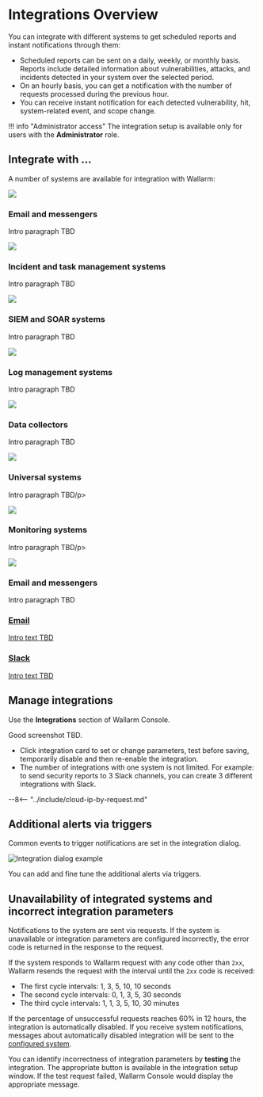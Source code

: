 [integration-pane-img]:         ../../../images/user-guides/settings/integrations/integration-panel.png

[email-notifications]:          ./email.md
[slack-notifications]:          ./slack.md
[telegram-notifications]:       ./telegram.md
[ms-teams-notifications]:       ./microsoft-teams.md
[opsgenie-notifications]:       ./opsgenie.md
[insightconnect-notifications]: ./insightconnect.md
[sentinel-notifications]:       ./azure-sentinel.md
[pagerduty-notifications]:      ./pagerduty.md
[jira-notifications]:           ./jira.md
[servicenow-notifications]:     ./servicenow.md
[splunk-notifications]:         ./splunk.md
[sumologic-notifications]:      ./sumologic.md
[datadog-notifications]:        ./datadog.md
[fluentd-notifications]:        ./fluentd.md
[logstash-notifications]:       ./logstash.md
[aws-s3-notifications]:         ./amazon-s3.md
[webhook-notifications]:        ./webhook.md
[account]:                      ../account.md

# Integrations Overview

You can integrate with different systems to get scheduled reports and instant notifications through them:

* Scheduled reports can be sent on a daily, weekly, or monthly basis. Reports include detailed information about vulnerabilities, attacks, and incidents detected in your system over the selected period.
* On an hourly basis, you can get a notification with the number of requests processed during the previous hour.
* You can receive instant notification for each detected vulnerability, hit, system-related event, and scope change.

!!! info "Administrator access"
    The integration setup is available only for users with the **Administrator** role.

## Integrate with ...

A number of systems are available for integration with Wallarm:

<link rel="stylesheet" href="/supported-platforms.css?v=1" />

<div class="do-section">
    <div class="do-main">
        <div id="email-and-messengers" class="do-card">
            <img class="non-zoomable" src="../../images/platform-icons/aws.svg" />
            <h3>Email and messengers</h3>
            <p>Intro paragraph TBD</p>
        </div>
        <div id="incident-and-task-management-systems" class="do-card">
            <img class="non-zoomable" src="../../images/platform-icons/aws.svg" />
            <h3>Incident and task management systems</h3>
            <p>Intro paragraph TBD</p>
        </div>
        <div id="siem-and-SOAR-systems" class="do-card">
            <img class="non-zoomable" src="../../images/platform-icons/aws.svg" />
            <h3>SIEM and SOAR systems</h3>
            <p>Intro paragraph TBD</p>
        </div>
        <div id="log-management-systems" class="do-card">
            <img class="non-zoomable" src="../../images/platform-icons/aws.svg" />
            <h3>Log management systems</h3>
            <p>Intro paragraph TBD</p>
        </div>
        <div id="data-collectors" class="do-card">
            <img class="non-zoomable" src="../../images/platform-icons/aws.svg" />
            <h3>Data collectors</h3>
            <p>Intro paragraph TBD</p>
        </div>
        <div id="universal-systems" class="do-card">
            <img class="non-zoomable" src="../../images/platform-icons/aws.svg" />
            <h3>Universal systems</h3>
            <p>Intro paragraph TBD/p>
        </div>
        <div id="monitoring-systems" class="do-card">
            <img class="non-zoomable" src="../../images/platform-icons/aws.svg" />
            <h3>Monitoring systems</h3>
            <p>Intro paragraph TBD/p>
        </div>
    </div>
    <div class="do-nested" data-for="email-and-messengers">
        <div class="do-card">
            <img class="non-zoomable" src="../../images/platform-icons/aws.svg" />
            <h3>Email and messengers</h3>
            <p>Intro paragraph TBD</p>
        </div>
        <a class="do-card" href="../email/">
            <h3>Email</h3>
            <p>Intro text TBD</p>
        </a>
        <a class="do-card" href="slack-notifications">
            <h3>Slack</h3>
            <p>Intro text TBD</p>
        </a>
    </div>
</div>

## Manage integrations

Use the **Integrations** section of Wallarm Console.

Good screenshot TBD.

* Click integration card to set or change parameters, test before saving, temporarily disable and then re-enable the integration.
* The number of integrations with one system is not limited. For example: to send security reports to 3 Slack channels, you can create 3 different integrations with Slack.

--8<-- "../include/cloud-ip-by-request.md"

## Additional alerts via triggers

Common events to trigger notifications are set in the integration dialog.

![Integration dialog example](../../../images/user-guides/settings/integrations/add-slack-integration.png)

You can add and fine tune the additional alerts via triggers.

## Unavailability of integrated systems and incorrect integration parameters

Notifications to the system are sent via requests. If the system is unavailable or integration parameters are configured incorrectly, the error code is returned in the response to the request.

If the system responds to Wallarm request with any code other than `2xx`, Wallarm resends the request with the interval until the `2xx` code is received:

* The first cycle intervals: 1, 3, 5, 10, 10 seconds
* The second cycle intervals: 0, 1, 3, 5, 30 seconds
* The third cycle intervals:  1, 1, 3, 5, 10, 30 minutes

If the percentage of unsuccessful requests reaches 60% in 12 hours, the integration is automatically disabled. If you receive system notifications, messages about automatically disabled integration will be sent to the [configured system](#integration-types).

You can identify incorrectness of integration parameters by **testing** the integration. The appropriate button is available in the integration setup window. If the test request failed, Wallarm Console would display the appropriate message.

<!-- ## Demo videos

<div class="video-wrapper">
  <iframe width="1280" height="720" src="https://www.youtube.com/embed/DVfoXYuBy-Y" frameborder="0" allow="accelerometer; autoplay; encrypted-media; gyroscope; picture-in-picture" allowfullscreen></iframe>
</div> -->